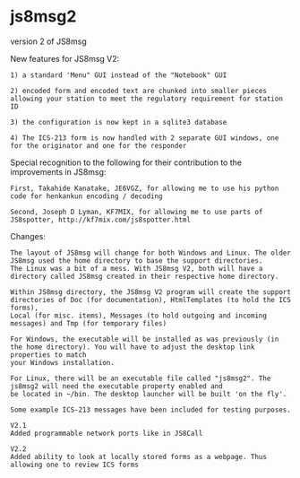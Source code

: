 # js8msg2
version 2 of JS8msg

New features for JS8msg V2:

    1) a standard 'Menu" GUI instead of the "Notebook" GUI

    2) encoded form and encoded text are chunked into smaller pieces allowing your station to meet the regulatory requirement for station ID

    3) the configuration is now kept in a sqlite3 database

    4) The ICS-213 form is now handled with 2 separate GUI windows, one for the originator and one for the responder


Special recognition to the following for their contribution to the improvements in JS8msg:

    First, Takahide Kanatake, JE6VGZ, for allowing me to use his python code for henkankun encoding / decoding

    Second, Joseph D Lyman, KF7MIX, for allowing me to use parts of JS8spotter, http://kf7mix.com/js8spotter.html


Changes:

    The layout of JS8msg will change for both Windows and Linux. The older JS8msg used the home directory to base the support directories. 
    The Linux was a bit of a mess. With JS8msg V2, both will have a directory called JS8msg created in their respective home directory.

    Within JS8msg directory, the JS8msg V2 program will create the support directories of Doc (for documentation), HtmlTemplates (to hold the ICS forms),
    Local (for misc. items), Messages (to hold outgoing and incoming messages) and Tmp (for temporary files)

    For Windows, the executable will be installed as was previously (in the home directory). You will have to adjust the desktop link properties to match
    your Windows installation.

    For Linux, there will be an executable file called "js8msg2". The js8msg2 will need the executable property enabled and 
    be located in ~/bin. The desktop launcher will be built 'on the fly'.

    Some example ICS-213 messages have been included for testing purposes.

    V2.1
    Added programmable network ports like in JS8Call

    V2.2
    Added ability to look at locally stored forms as a webpage. Thus allowing one to review ICS forms

